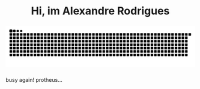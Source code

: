 <h1 align="center">Hi, im Alexandre Rodrigues</h1>

###

<img src="https://raw.githubusercontent.com/ardszsantos/ardszsantos/output/snake.svg" alt="Snake animation" />

###
busy again! protheus...
